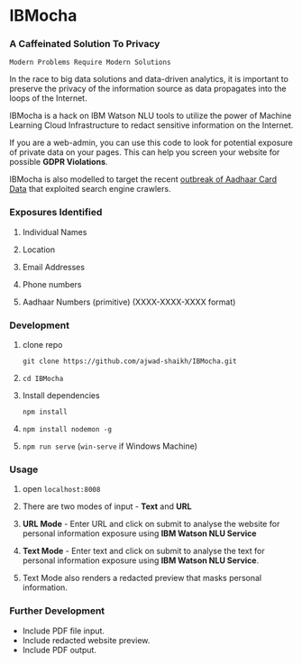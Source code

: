 # IBMocha

### A Caffeinated Solution To Privacy

```
Modern Problems Require Modern Solutions
```
In the race to big data solutions and data-driven analytics, it is important to preserve the privacy of the information source as data propagates into the loops of the Internet.

IBMocha is a hack on IBM Watson NLU tools to utilize the power of Machine Learning Cloud Infrastructure to redact sensitive information on the Internet.

If you are a web-admin, you can use this code to look for potential exposure of private data on your pages. This can help you screen your website for possible **GDPR Violations**.

IBMocha is also modelled to target the recent [outbreak of Aadhaar Card Data](https://github.com/fs0c131y/AadhaarSearchEngine) that exploited search engine crawlers.

### Exposures Identified

1. Individual Names

2. Location

3. Email Addresses

4. Phone numbers

5. Aadhaar Numbers (primitive) (XXXX-XXXX-XXXX format)

### Development

1. clone repo

    `git clone https://github.com/ajwad-shaikh/IBMocha.git`

2. `cd IBMocha`

3. Install dependencies

    `npm install`

4. `npm install nodemon -g`

5. `npm run serve` (`win-serve` if Windows Machine)

### Usage

1. open `localhost:8008`

2. There are two modes of input - **Text** and **URL**

3. **URL Mode** - Enter URL and click on submit to analyse the website for personal information exposure using **IBM Watson NLU Service**

4. **Text Mode** - Enter text and click on submit to analyse the text for personal information exposure using **IBM Watson NLU Service**.

5. Text Mode also renders a redacted preview that masks personal information.

### Further Development

* Include PDF file input.
* Include redacted website preview.
* Include PDF output.
